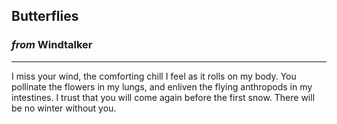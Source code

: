 
## Butterflies

### *from* **Windtalker**

---

I miss your wind, the comforting chill I feel as it rolls on my body. You pollinate the flowers in my lungs, and enliven the flying anthropods in my intestines. I trust that you will come again before the first snow. There will be no winter without you.
